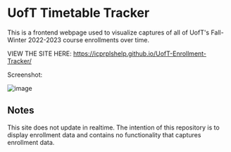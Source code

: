# UofT Timetable Tracker

This is a frontend webpage used to visualize captures of all of
UofT's Fall-Winter 2022-2023 course enrollments over time.

VIEW THE SITE HERE: https://icprplshelp.github.io/UofT-Enrollment-Tracker/

Screenshot:

![image](https://user-images.githubusercontent.com/93059453/182308380-776ba918-c2e1-4f9a-9cdf-e5b13564197a.png)

## Notes

This site does not update in realtime. The intention of this repository is to display enrollment data and contains no functionality
that captures enrollment data.
